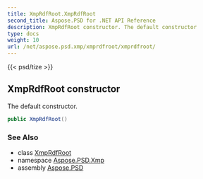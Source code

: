 ```yaml
---
title: XmpRdfRoot.XmpRdfRoot
second_title: Aspose.PSD for .NET API Reference
description: XmpRdfRoot constructor. The default constructor
type: docs
weight: 10
url: /net/aspose.psd.xmp/xmprdfroot/xmprdfroot/
---
```

{{< psd/tize >}}
## XmpRdfRoot constructor

The default constructor.

```csharp
public XmpRdfRoot()
```

### See Also

* class [XmpRdfRoot](../)
* namespace [Aspose.PSD.Xmp](../../../aspose.psd.xmp/)
* assembly [Aspose.PSD](../../../)


